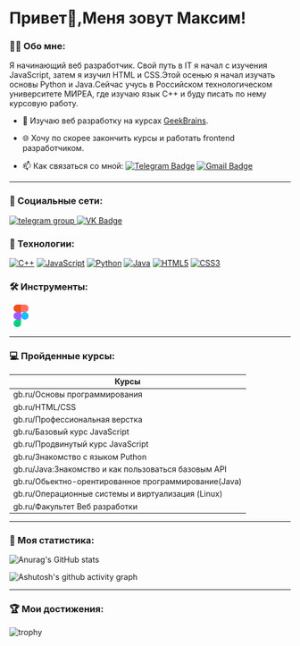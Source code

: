 # Привет👋,Меня зовут Максим!

### :man_technologist: Обо мне:

Я начинающий веб разработчик. Свой путь в IT я начал с изучения JavaScript, затем я изучил HTML и CSS.Этой осенью я начал изучать основы Python и Java.Сейчас учусь в Российском технологическом университете МИРЕА, где изучаю язык C++ и буду писать по нему курсовую работу.

- :telescope: Изучаю веб разработку на курсах [GeekBrains](https://gb.ru/).

- 🌐 Хочу по скорее закончить курсы и работать frontend разработчиком.

- :mailbox: Как связаться со мной: [![Telegram Badge](https://img.shields.io/badge/-Maks_Shaskov-blue?style=flat&logo=Telegram&logoColor=white)](https://t.me/maks1162) [![Gmail Badge](https://img.shields.io/badge/-Gmail-red?style=flat&logo=Gmail&logoColor=white)](Maks.Shashkov@icloud.com)

---

### 📱 Социальные сети:

<div id="badges">
    <a href="(https://t.me/maks1162" target="_blank">
      <img src="https://cdn-icons-png.flaticon.com/512/2111/2111646.png" width="40" height="40" alt="telegram group"/>
    </a>
    <a href="https://vk.com/id375425605" target="_blank">
      <img src="https://cdn-icons-png.flaticon.com/512/145/145813.png" width="40" height="40" alt="VK Badge"/>
    </a>
</div>

### 🚀 Технологии:

<div>
  <p align="left">
<a href="https://docs.microsoft.com/en-us/cpp/?view=msvc-170" target="_blank" rel="noreferrer"><img src="https://raw.githubusercontent.com/danielcranney/readme-generator/main/public/icons/skills/cplusplus-colored.svg" width="36" height="36" alt="C++" /></a>
<a href="https://developer.mozilla.org/en-US/docs/Web/JavaScript" target="_blank" rel="noreferrer"><img src="https://raw.githubusercontent.com/danielcranney/readme-generator/main/public/icons/skills/javascript-colored.svg" width="36" height="36" alt="JavaScript" /></a>
<a href="https://www.python.org/" target="_blank" rel="noreferrer"><img src="https://raw.githubusercontent.com/danielcranney/readme-generator/main/public/icons/skills/python-colored.svg" width="36" height="36" alt="Python" /></a>
<a href="https://www.oracle.com/java/" target="_blank" rel="noreferrer"><img src="https://raw.githubusercontent.com/danielcranney/readme-generator/main/public/icons/skills/java-colored.svg" width="36" height="36" alt="Java" /></a>
<a href="https://developer.mozilla.org/en-US/docs/Glossary/HTML5" target="_blank" rel="noreferrer"><img src="https://raw.githubusercontent.com/danielcranney/readme-generator/main/public/icons/skills/html5-colored.svg" width="36" height="36" alt="HTML5" /></a>
<a href="https://www.w3.org/TR/CSS/#css" target="_blank" rel="noreferrer"><img src="https://raw.githubusercontent.com/danielcranney/readme-generator/main/public/icons/skills/css3-colored.svg" width="36" height="36" alt="CSS3" /></a>
</p>
</div>

### 🛠 Инструменты:

<div>
  <img src="https://github.com/devicons/devicon/blob/master/icons/figma/figma-original.svg" title="figma" alt="figma" width="40" height="40"/>&nbsp;
</div>

---

### 💻 Пройденные курсы:
| Курсы                                                           |
| ----------------------------------------------------------------| 
| gb.ru/Основы программирования                                   | 
| gb.ru/HTML/CSS                                                  | 
| gb.ru/Профессиональная верстка                                  |
| gb.ru/Базовый курс JavaScript                                   | 
| gb.ru/Продвинутый курс JavaScript                               | 
| gb.ru/Знакомство с языком Puthon                                |
| gb.ru/Java:Знакомство и как пользоваться базовым API            | 
| gb.ru/Обьектно-орентированное программирование(Java)            |
| gb.ru/Операционные системы и виртуализация (Linux)              |
| gb.ru/Факультет Веб разработки                                  |

---
### 📕 Моя статистика:

![Anurag's GitHub stats](https://github-readme-stats.vercel.app/api?username=Maks-Shashkov&theme=radical)

![Ashutosh's github activity graph](https://github-readme-activity-graph.cyclic.app/graph?username=Maks-Shashkov&theme=tokyo-night)

---
### 🏆 Мои достижения:

![trophy](https://github-profile-trophy.vercel.app/?username=Maks-Shashkov&theme=radical)

